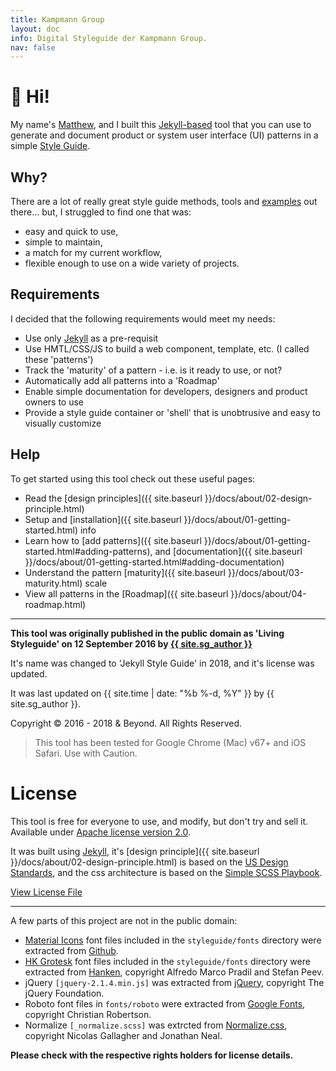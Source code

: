 ```yaml
---
title: Kampmann Group 
layout: doc
info: Digital Styleguide der Kampmann Group.
nav: false
---
```


<h1>👋 Hi! </h1>

My name's [Matthew](https://matthewelsom.com), and I built this [Jekyll-based](http://jekyllrb.com/) tool that you can use to generate and document product or system user interface (UI) patterns in a simple [Style Guide](https://jekyllstyleguide.com).


## Why?

There are a lot of really great style guide methods, tools and [examples](http://styleguides.io) out there... but, I struggled to find one that was:

- easy and quick to use,
- simple to maintain,
- a match for my current workflow,
- flexible enough to use on a wide variety of projects.

## Requirements

I decided that the following requirements would meet my needs: 

- Use only [Jekyll](https://jekyll.rb) as a pre-requisit
- Use HMTL/CSS/JS to build a web component, template, etc. (I called these 'patterns')
- Track the 'maturity' of a pattern - i.e. is it ready to use, or not?
- Automatically add all patterns into a 'Roadmap'
- Enable simple documentation for developers, designers and product owners to use
- Provide a style guide container or 'shell' that is unobtrusive and easy to visually customize


## Help

To get started using this tool check out these useful pages: 

- Read the [design principles]({{ site.baseurl }}/docs/about/02-design-principle.html)
- Setup and [installation]({{ site.baseurl }}/docs/about/01-getting-started.html) info
- Learn how to [add patterns]({{ site.baseurl }}/docs/about/01-getting-started.html#adding-patterns), and [documentation]({{ site.baseurl }}/docs/about/01-getting-started.html#adding-documentation)
- Understand the pattern [maturity]({{ site.baseurl }}/docs/about/03-maturity.html) scale
- View all patterns in the [Roadmap]({{ site.baseurl }}/docs/about/04-roadmap.html)


___


**This tool was originally published in the public domain as 'Living Styleguide' on 12 September 2016 by [{{ site.sg_author }}](https://matthewelsom.com)**

It's name was changed to 'Jekyll Style Guide' in 2018, and it's license was updated.

It was last updated on {{ site.time | date: "%b %-d, %Y"  }} by {{ site.sg_author }}. 

Copyright © 2016 - 2018 & Beyond. All Rights Reserved. 

><i class="icon red" data-icon="warning"></i>This tool has been tested for Google Chrome (Mac) v67+ and iOS Safari. Use with Caution.


# License 

This tool is free for everyone to use, and modify, but don't try and sell it.
Available under [Apache license version 2.0](https://www.apache.org/licenses/LICENSE-2.0.html).


It was built using [Jekyll](https://jekyll.rb), it's [design principle]({{ site.baseurl }}/docs/about/02-design-principle.html) is based on the [US Design Standards](https://designsystem.digital.gov/design-principles/), and the css architecture is based on the [Simple SCSS Playbook](https://matthewelsom.com/blog/simple-scss-playbook.html).

[View License File](https://github.com/matthewelsom/jekyll-style-guide/blob/master/LICENSE)

--- 

A few parts of this project are not in the public domain:

- [Material Icons](https://material.io/tools/icons/) font files included in the `styleguide/fonts` directory were extracted from [Github](https://github.com/google/material-design-icons).
- [HK Grotesk](https://hanken.co/product/hk-grotesk/) font files included in the `styleguide/fonts` directory were extracted from [Hanken](https://hanken.co/product/hk-grotesk/), copyright Alfredo Marco Pradil and Stefan Peev.
- jQuery `[jquery-2.1.4.min.js]` was extracted from [jQuery](https://jquery.com/), copyright The jQuery Foundation.
- Roboto font files in `fonts/roboto` were extracted from [Google Fonts](https://fonts.google.com/), copyright Christian Robertson.
- Normalize `[_normalize.scss]` was extrcted from [Normalize.css](https://github.com/necolas/normalize.css), copyright Nicolas Gallagher and Jonathan Neal.

**Please check with the respective rights holders for license details.**